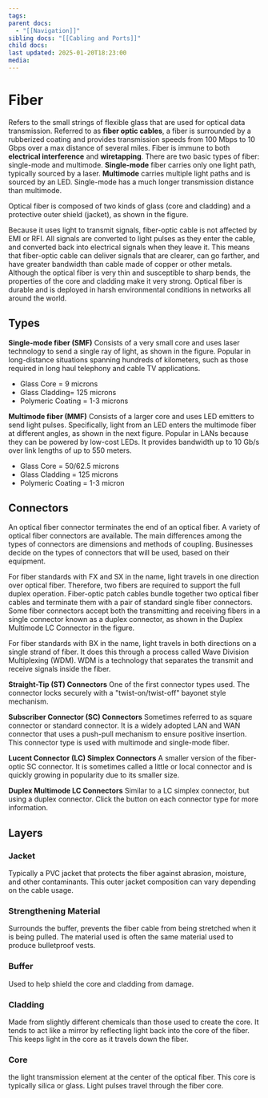 ```yaml
---
tags: 
parent docs:
  - "[[Navigation]]"
sibling docs: "[[Cabling and Ports]]"
child docs: 
last updated: 2025-01-20T18:23:00
media:
---
```

# Fiber
Refers to the small strings of flexible glass that are used for optical data transmission. Referred to as **fiber optic cables**, a fiber is surrounded by a rubberized coating and provides transmission speeds from 100 Mbps to 10 Gbps over a max distance of several miles. Fiber is immune to both **electrical interference** and **wiretapping**. There are two basic types of fiber: single-mode and multimode. **Single-mode** fiber carries only one light path, typically sourced by a laser. **Multimode** carries multiple light paths and is sourced by an LED. Single-mode has a much longer transmission distance than multimode.

Optical fiber is composed of two kinds of glass (core and cladding) and a protective outer shield (jacket), as shown in the figure.

Because it uses light to transmit signals, fiber-optic cable is not affected by EMI or RFI. All signals are converted to light pulses as they enter the cable, and converted back into electrical signals when they leave it. This means that fiber-optic cable can deliver signals that are clearer, can go farther, and have greater bandwidth than cable made of copper or other metals. Although the optical fiber is very thin and susceptible to sharp bends, the properties of the core and cladding make it very strong. Optical fiber is durable and is deployed in harsh environmental conditions in networks all around the world.


## Types
**Single-mode fiber (SMF)**
Consists of a very small core and uses laser technology to send a single ray of light, as shown in the figure. Popular in long-distance situations spanning hundreds of kilometers, such as those required in long haul telephony and cable TV applications.
- Glass Core = 9 microns
- Glass Cladding= 125 microns
- Polymeric Coating = 1-3 microns

**Multimode fiber (MMF)**
Consists of a larger core and uses LED emitters to send light pulses. Specifically, light from an LED enters the multimode fiber at different angles, as shown in the next figure. Popular in LANs because they can be powered by low-cost LEDs. It provides bandwidth up to 10 Gb/s over link lengths of up to 550 meters.
- Glass Core = 50/62.5 microns
- Glass Cladding = 125 microns
- Polymeric Coating = 1-3 micron

## Connectors
An optical fiber connector terminates the end of an optical fiber. A variety of optical fiber connectors are available. The main differences among the types of connectors are dimensions and methods of coupling. Businesses decide on the types of connectors that will be used, based on their equipment.

For fiber standards with FX and SX in the name, light travels in one direction over optical fiber. Therefore, two fibers are required to support the full duplex operation. Fiber-optic patch cables bundle together two optical fiber cables and terminate them with a pair of standard single fiber connectors. Some fiber connectors accept both the transmitting and receiving fibers in a single connector known as a duplex connector, as shown in the Duplex Multimode LC Connector in the figure.

For fiber standards with BX in the name, light travels in both directions on a single strand of fiber. It does this through a process called Wave Division Multiplexing (WDM). WDM is a technology that separates the transmit and receive signals inside the fiber.

**Straight-Tip (ST) Connectors**
One of the first connector types used. The connector locks securely with a "twist-on/twist-off" bayonet style mechanism.

**Subscriber Connector (SC) Connectors**
Sometimes referred to as square connector or standard connector. It is a widely adopted LAN and WAN connector that uses a push-pull mechanism to ensure positive insertion. This connector type is used with multimode and single-mode fiber.

**Lucent Connector (LC) Simplex Connectors**
A smaller version of the fiber-optic SC connector. It is sometimes called a little or local connector and is quickly growing in popularity due to its smaller size.

**Duplex Multimode LC Connectors**
Similar to a LC simplex connector, but using a duplex connector. Click the button on each connector type for more information.

## Layers
### Jacket
Typically a PVC jacket that protects the fiber against abrasion, moisture, and other contaminants. This outer jacket composition can vary depending on the cable usage.

### Strengthening Material
Surrounds the buffer, prevents the fiber cable from being stretched when it is being pulled. The material used is often the same material used to produce bulletproof vests.

### Buffer
Used to help shield the core and cladding from damage.

### Cladding
Made from slightly different chemicals than those used to create the core. It tends to act like a mirror by reflecting light back into the core of the fiber. This keeps light in the core as it travels down the fiber.

### Core
the light transmission element at the center of the optical fiber. This core is typically silica or glass. Light pulses travel through the fiber core.
